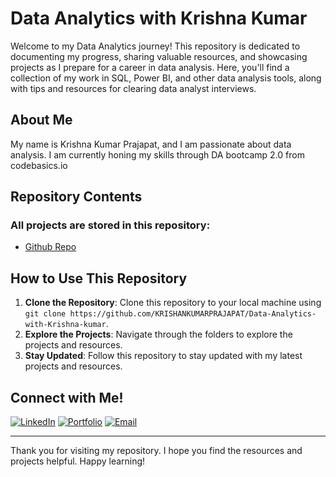 # Data Analytics with Krishna Kumar

Welcome to my Data Analytics journey! This repository is dedicated to documenting my progress, sharing valuable resources, and showcasing projects as I prepare for a career in data analysis. Here, you'll find a collection of my work in SQL, Power BI, and other data analysis tools, along with tips and resources for clearing data analyst interviews.

## About Me

My name is Krishna Kumar Prajapat, and I am passionate about data analysis. I am currently honing my skills through DA bootcamp 2.0 from codebasics.io 

## Repository Contents

### All projects are stored in this repository:

- [Github Repo](https://github.com/KRISHANKUMARPRAJAPAT)


## How to Use This Repository

1. **Clone the Repository**: Clone this repository to your local machine using `git clone https://github.com/KRISHANKUMARPRAJAPAT/Data-Analytics-with-Krishna-kumar`.
2. **Explore the Projects**: Navigate through the folders to explore the projects and resources.
3. **Stay Updated**: Follow this repository to stay updated with my latest projects and resources.

## Connect with Me!

[![LinkedIn](https://img.shields.io/badge/-LinkedIn-0077B5?style=flat-square&logo=linkedin&logoColor=white)](https://www.linkedin.com/in/krishan-kumar-451002262/)
[![Portfolio](https://img.shields.io/badge/-Portfolio-333333?style=flat-square&logo=wordpress&logoColor=white)](https://codebasics.io/portfolio/Krishna-kumar-prajapat)
[![Email](https://img.shields.io/badge/-Email-D14836?style=flat-square&logo=gmail&logoColor=white)](mailto:krishnakkumarprajapat366@gmail.com)

---

Thank you for visiting my repository. I hope you find the resources and projects helpful. Happy learning!

